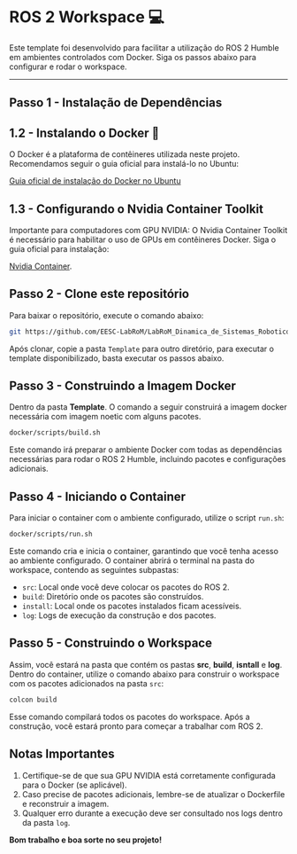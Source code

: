 # ROS 2 Workspace 💻

Este template foi desenvolvido para facilitar a utilização do ROS 2 Humble em ambientes controlados com Docker. Siga os passos abaixo para configurar e rodar o workspace.

---

## Passo 1 - Instalação de Dependências

## 1.2 - Instalando o Docker 🐳

O Docker é a plataforma de contêineres utilizada neste projeto. Recomendamos seguir o guia oficial para instalá-lo no Ubuntu:

[Guia oficial de instalação do Docker no Ubuntu](https://docs.docker.com/engine/install/ubuntu/)

## 1.3 - Configurando o Nvidia Container Toolkit

Importante para computadores com GPU NVIDIA: O Nvidia Container Toolkit é necessário para habilitar o uso de GPUs em contêineres Docker. Siga o guia oficial para instalação:

[Nvidia Container](https://docs.nvidia.com/datacenter/cloud-native/container-toolkit/latest/install-guide.html).


## Passo 2 - Clone este repositório

<p align="justify">

Para baixar o repositório, execute o comando abaixo:
</p>

```bash
git https://github.com/EESC-LabRoM/LabRoM_Dinamica_de_Sistemas_Roboticos.git
```

Após clonar, copie a pasta `Template` para outro diretório, para executar o template disponibilizado, basta executar os passos abaixo. 

## Passo 3 - Construindo a Imagem Docker

<p align="justify">

Dentro da pasta **Template**. O comando a seguir construirá a imagem docker necessária com imagem noetic com alguns pacotes.
</p>

```bash
docker/scripts/build.sh 
```

Este comando irá preparar o ambiente Docker com todas as dependências necessárias para rodar o ROS 2 Humble, incluindo pacotes e configurações adicionais.

## Passo 4 - Iniciando o Container

<p align="justify">

Para iniciar o container com o ambiente configurado, utilize o script `run.sh`:
</p>

```bash
docker/scripts/run.sh
```

Este comando cria e inicia o container, garantindo que você tenha acesso ao ambiente configurado. O container abrirá o terminal na pasta do workspace, contendo as seguintes subpastas:

- `src`: Local onde você deve colocar os pacotes do ROS 2.
- `build`: Diretório onde os pacotes são construídos.
- `install`: Local onde os pacotes instalados ficam acessíveis.
- `log`: Logs de execução da construção e dos pacotes.

## Passo 5 - Construindo o Workspace

Assim, você estará na pasta que contém os pastas **src**, **build**, **isntall** e **log**. Dentro do container, utilize o comando abaixo para construir o workspace com os pacotes adicionados na pasta `src`:
</p>

```bash
colcon build
```

Esse comando compilará todos os pacotes do workspace. Após a construção, você estará pronto para começar a trabalhar com ROS 2.

## Notas Importantes

1. Certifique-se de que sua GPU NVIDIA está corretamente configurada para o Docker (se aplicável).
2. Caso precise de pacotes adicionais, lembre-se de atualizar o Dockerfile e reconstruir a imagem.
3. Qualquer erro durante a execução deve ser consultado nos logs dentro da pasta `log`.

**Bom trabalho e boa sorte no seu projeto!**

